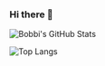 ### Hi there 👋

![Bobbi's GitHub Stats](https://github-readme-stats.vercel.app/api?username=bobbicodes&count_private=true&show_icons=true)

![Top Langs](https://github-readme-stats.vercel.app/api/top-langs/?username=bobbicodes&hide=vhdl,css,html,javascript&layout=compact&count_private=true&theme=radical)
